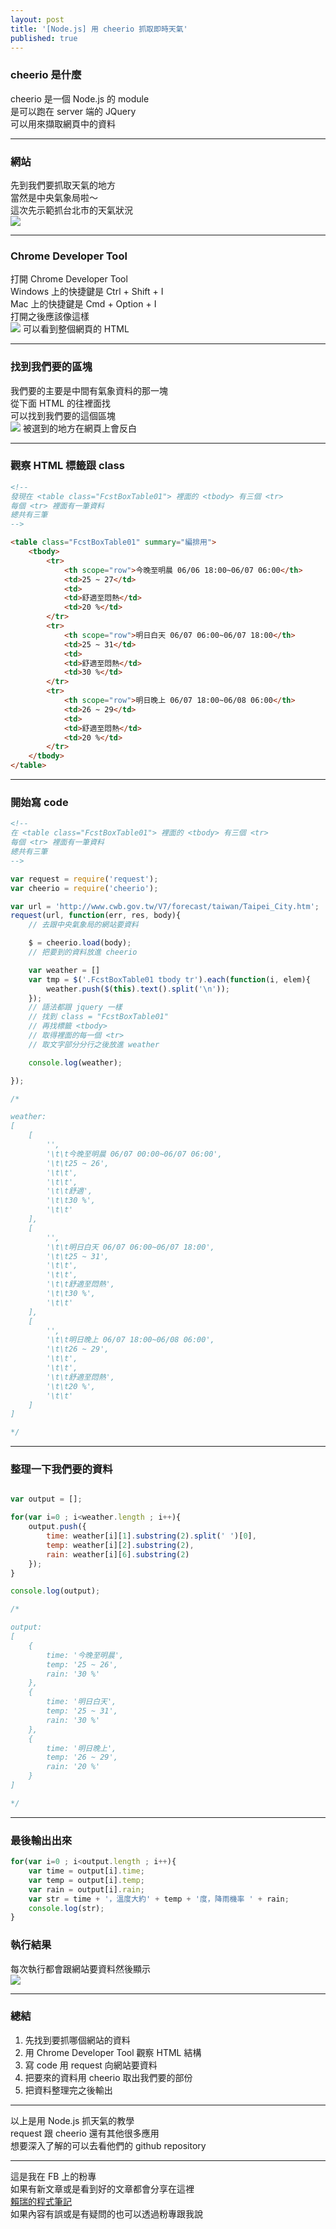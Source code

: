 ```yaml
---
layout: post
title: '[Node.js] 用 cheerio 抓取即時天氣'
published: true
---
```


### cheerio 是什麼
cheerio 是一個 Node.js 的 module<br>
是可以跑在 server 端的 JQuery<br>
可以用來擷取網頁中的資料<br>

---

### 網站
先到我們要抓取天氣的地方<br>
當然是中央氣象局啦～<br>
這次先示範抓台北市的天氣狀況<br>
![](http://imgur.com/joGLJkt.png)

---

### Chrome Developer Tool
打開 Chrome Developer Tool<br>
Windows 上的快捷鍵是 Ctrl + Shift + I<br>
Mac 上的快捷鍵是 Cmd + Option + I<br>
打開之後應該像這樣<br>
![](http://imgur.com/sRByvhS.png)
可以看到整個網頁的 HTML<br>

---

### 找到我們要的區塊
我們要的主要是中間有氣象資料的那一塊<br>
從下面 HTML 的往裡面找<br>
可以找到我們要的這個區塊<br>
![](http://imgur.com/fOv7dCG.png)
被選到的地方在網頁上會反白<br>

---

### 觀察 HTML 標籤跟 class 
```html
<!--
發現在 <table class="FcstBoxTable01"> 裡面的 <tbody> 有三個 <tr>
每個 <tr> 裡面有一筆資料
總共有三筆
-->

<table class="FcstBoxTable01" summary="編排用">
    <tbody>
        <tr>
            <th scope="row">今晚至明晨 06/06 18:00~06/07 06:00</th>
            <td>25 ~ 27</td>
            <td>
            <td>舒適至悶熱</td>
            <td>20 %</td>
        </tr>
        <tr>
            <th scope="row">明日白天 06/07 06:00~06/07 18:00</th>
            <td>25 ~ 31</td>
            <td>
            <td>舒適至悶熱</td>
            <td>30 %</td>
        </tr>
        <tr>
            <th scope="row">明日晚上 06/07 18:00~06/08 06:00</th>
            <td>26 ~ 29</td>
            <td>
            <td>舒適至悶熱</td>
            <td>20 %</td>
        </tr>
    </tbody>
</table>
```

---

### 開始寫 code

```html
<!--
在 <table class="FcstBoxTable01"> 裡面的 <tbody> 有三個 <tr>
每個 <tr> 裡面有一筆資料
總共有三筆
-->
```

```js
var request = require('request');
var cheerio = require('cheerio');

var url = 'http://www.cwb.gov.tw/V7/forecast/taiwan/Taipei_City.htm';
request(url, function(err, res, body){
    // 去跟中央氣象局的網站要資料

    $ = cheerio.load(body);
    // 把要到的資料放進 cheerio

    var weather = []
    var tmp = $('.FcstBoxTable01 tbody tr').each(function(i, elem){
        weather.push($(this).text().split('\n'));
    });
    // 語法都跟 jquery 一樣
    // 找到 class = "FcstBoxTable01"
    // 再找標籤 <tbody>
    // 取得裡面的每一個 <tr>
    // 取文字部分分行之後放進 weather

    console.log(weather);

});

/*

weather:
[ 
    [
        '',
        '\t\t今晚至明晨 06/07 00:00~06/07 06:00',
        '\t\t25 ~ 26',
        '\t\t',
        '\t\t',
        '\t\t舒適',
        '\t\t30 %',
        '\t\t' 
    ],
    [
        '',
        '\t\t明日白天 06/07 06:00~06/07 18:00',
        '\t\t25 ~ 31',
        '\t\t',
        '\t\t',
        '\t\t舒適至悶熱',
        '\t\t30 %',
        '\t\t'
    ],
    [
        '',
        '\t\t明日晚上 06/07 18:00~06/08 06:00',
        '\t\t26 ~ 29',
        '\t\t',
        '\t\t',
        '\t\t舒適至悶熱',
        '\t\t20 %',
        '\t\t'
    ]
]

*/
```

---

### 整理一下我們要的資料

```js

var output = [];

for(var i=0 ; i<weather.length ; i++){
    output.push({
        time: weather[i][1].substring(2).split(' ')[0],
        temp: weather[i][2].substring(2),
        rain: weather[i][6].substring(2)
    });
}

console.log(output);

/*

output:
[
    { 
        time: '今晚至明晨',
        temp: '25 ~ 26', 
        rain: '30 %' 
    },
    {
        time: '明日白天',
        temp: '25 ~ 31',
        rain: '30 %'
    },
    {
        time: '明日晚上',
        temp: '26 ~ 29',
        rain: '20 %'
    }
]

*/
```

---

### 最後輸出出來

```js
for(var i=0 ; i<output.length ; i++){
    var time = output[i].time;
    var temp = output[i].temp;
    var rain = output[i].rain;
    var str = time + '，溫度大約' + temp + '度，降雨機率 ' + rain;
    console.log(str);
}
```

### 執行結果
每次執行都會跟網站要資料然後顯示<br>
![](http://imgur.com/Zmjnb6W.png)

---

### 總結
1. 先找到要抓哪個網站的資料
2. 用 Chrome Developer Tool 觀察 HTML 結構
3. 寫 code 用 request 向網站要資料
4. 把要來的資料用 cheerio 取出我們要的部份
5. 把資料整理完之後輸出

---

以上是用 Node.js 抓天氣的教學<br>
request 跟 cheerio 還有其他很多應用<br>
想要深入了解的可以去看他們的 github repository<br>

---

這是我在 FB 上的粉專<br>
如果有新文章或是看到好的文章都會分享在這裡<br>
[賴瑞的程式筆記](https://www.facebook.com/賴瑞的程式筆記-1755838524703270/)<br>
如果內容有誤或是有疑問的也可以透過粉專跟我說

